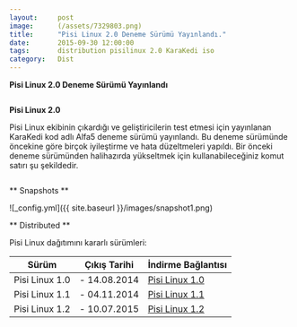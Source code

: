 ```yaml
---
layout:     post
image:      (/assets/7329803.png)
title:      "Pisi Linux 2.0 Deneme Sürümü Yayınlandı."
date:       2015-09-30 12:00:00
tags:       distribution pisilinux 2.0 KaraKedi iso
category:   Dist
---
```


**Pisi Linux 2.0 Deneme Sürümü Yayınlandı**

```8 Ağustos 2015 - Türkiye
```



**Pisi Linux 2.0**

Pisi Linux ekibinin çıkardığı ve geliştiricilerin test etmesi için yayınlanan KaraKedi kod adlı Alfa5 deneme sürümü yayınlandı. Bu deneme sürümünde öncekine göre birçok iyileştirme ve hata düzeltmeleri yapıldı. Bir önceki deneme sürümünden halihazırda yükseltmek için kullanabileceğiniz komut satırı şu şekildedir.

```sudo pisi up -dvsy
```


** Snapshots **

![_config.yml]({{ site.baseurl }}/images/snapshot1.png)

** Distributed **

Pisi Linux dağıtımını kararlı sürümleri:

| Sürüm             | Çıkış Tarihi | İndirme Bağlantısı  |
|-------------------|--------------|---------------------|
| Pisi Linux 1.0    |- 14.08.2014   | [Pisi Linux 1.0](http://sourceforge.net/projects/pisilinux/files/1.0/)|
| Pisi Linux 1.1    |- 04.11.2014   | [Pisi Linux 1.1](http://sourceforge.net/projects/pisilinux/files/1.1/)|
| Pisi Linux 1.2    |- 10.07.2015   | [Pisi Linux 1.2](http://sourceforge.net/projects/pisilinux/files/1.2/)|

